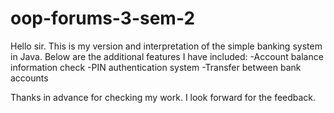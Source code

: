# oop-forums-3-sem-2

Hello sir. This is my version and interpretation of the simple banking system in Java. Below are the additional features I have included:
-Account balance information check
-PIN authentication system
-Transfer between bank accounts

Thanks in advance for checking my work. I look forward for the feedback.
